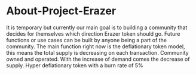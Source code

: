 # About-Project-Erazer
It is temporary but currently our main goal is to building a community that decides for themselves which direction Erazer token should go. Future functions or use cases can be built by anyone being a part of the community. The main function right now is the deflationary token model, this means the total supply is decreasing on each transaction. Community owned and operated. With the increase of demand comes the decrease of supply. Hyper deflationary token with a burn rate of 5%
